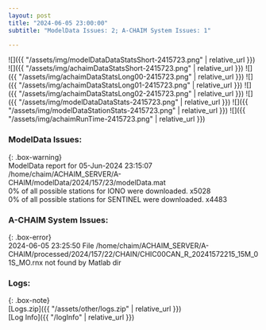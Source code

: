 ```yaml
---
layout: post
title: "2024-06-05 23:00:00"
subtitle: "ModelData Issues: 2; A-CHAIM System Issues: 1"

---
```


![]({{ "/assets/img/modelDataDataStatsShort-2415723.png" | relative_url }})
![]({{ "/assets/img/achaimDataStatsShort-2415723.png" | relative_url }})
![]({{ "/assets/img/achaimDataStatsLong00-2415723.png" | relative_url }})
![]({{ "/assets/img/achaimDataStatsLong01-2415723.png" | relative_url }})
![]({{ "/assets/img/achaimDataStatsLong02-2415723.png" | relative_url }})
![]({{ "/assets/img/modelDataDataStats-2415723.png" | relative_url }})
![]({{ "/assets/img/modelDataStationStats-2415723.png" | relative_url }})
![]({{ "/assets/img/achaimRunTime-2415723.png" | relative_url }})


### ModelData Issues:  
  
{: .box-warning}  
 ModelData report for 05-Jun-2024 23:15:07   
 /home/chaim/ACHAIM_SERVER/A-CHAIM/modelData/2024/157/23/modelData.mat   
 0% of all possible stations for IONO were downloaded. x5028   
 0% of all possible stations for SENTINEL were downloaded. x4483   
  
### A-CHAIM System Issues:  
  
{: .box-error}  
2024-06-05 23:25:50 File /home/chaim/ACHAIM_SERVER/A-CHAIM/processed/2024/157/22/CHAIN/CHIC00CAN_R_20241572215_15M_01S_MO.rnx not found by Matlab dir  

### Logs:  
  
{: .box-note}  
[Logs.zip]({{ "/assets/other/logs.zip" | relative_url }})  
[Log Info]({{ "/logInfo" | relative_url }})  
